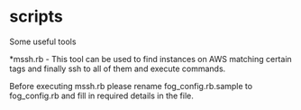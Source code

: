 scripts
=======

Some useful tools

*mssh.rb - This tool can be used to find instances on AWS matching certain tags and finally ssh to all of them and execute commands.

Before executing mssh.rb please rename fog_config.rb.sample to fog_config.rb and fill in required details in the file.
